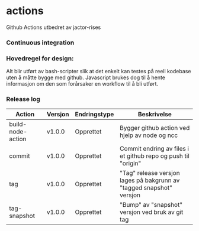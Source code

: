 # actions
Github Actions utbedret av jactor-rises

### Continuous integration

### Hovedregel for design:
Alt blir utført av bash-scripter slik at det enkelt kan testes på reell kodebase uten å måtte bygge med github. Javascript brukes dog til å hente
informasjon om den som forårsaker en workflow til å bli utført.

### Release log

Action | Versjon | Endringstype | Beskrivelse
---|---|---|---
build-node-action | v1.0.0 | Opprettet | Bygger github action ved hjelp av node og ncc
commit | v1.0.0 | Opprettet | Commit endring av files i et github repo og push til "origin"
tag | v1.0.0 | Opprettet | "Tag" release versjon lages på bakgrunn av "tagged snapshot" versjon
tag-snapshot | v1.0.0 | Opprettet | "Bump" av "snapshot" versjon ved bruk av git tag
